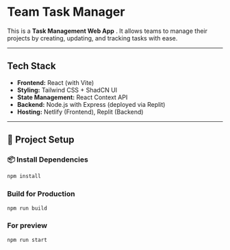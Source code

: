 # Team Task Manager

This is a **Task Management Web App** . It allows teams to manage their projects by creating, updating, and tracking tasks with ease.

---

## Tech Stack

- **Frontend:** React (with Vite)
- **Styling:** Tailwind CSS + ShadCN UI
- **State Management:** React Context API
- **Backend:** Node.js with Express (deployed via Replit)
- **Hosting:** Netlify (Frontend), Replit (Backend)

---

## 🔧 Project Setup

### 📦 Install Dependencies

```bash
npm install
```

### Build for Production

```bash
npm run build
```

### For preview

```bash
npm run start
```
